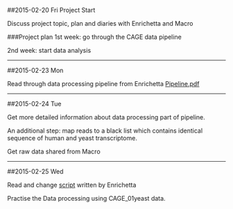 ##2015-02-20 Fri
Project Start

Discuss project topic, plan and diaries with Enrichetta and Macro

###Project plan
1st week: go through the CAGE data pipeline

2nd week: start data analysis

-----------------------------

##2015-02-23 Mon

Read through data processing pipeline from Enrichetta
[Pipeline.pdf](https://github.com/phite/BB2490_Project/blob/master/Pipeline.pdf)

-------------------------------

##2015-02-24 Tue

Get more detailed information about data processing part of pipeline.

An additional step: map reads to a black list which contains identical sequence of human and yeast transcriptome.

Get raw data shared from Macro

------------------------------

##2015-02-25 Wed

Read and change [script](https://BB2490_Project/SCR_MM_mapping_01.sh) written by Enrichetta

Practise the Data processing using CAGE_01yeast data.


